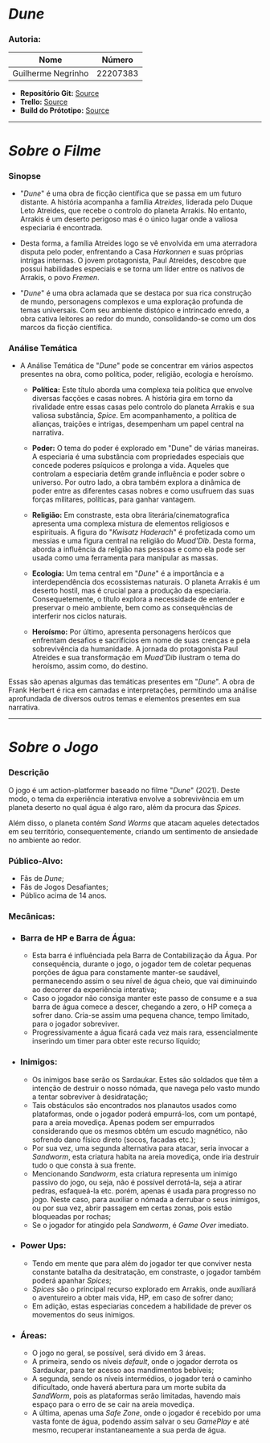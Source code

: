 # *Dune*

### **Autoria:** 

| **Nome** | **Número** |
| - | - |
| Guilherme Negrinho | 22207383 |

- **Repositório Git:** [Source](https://github.com/bread-stealer/Dune)
- **Trello:** [Source](https://trello.com/invite/b/mOPGqMiA/ATTI64947a57448a61db290d04388aec33012082BD84/1-planeamento-ヽ｀дﾉ)
- **Build do Prótotipo:** [Source](https://drive.google.com/drive/folders/1v82C-bG9Wavcaq1YDkwOWJFi5Sew9A5C?usp=drive_link)

---
# _Sobre o Filme_

### Sinopse
- "_Dune_" é uma obra de ficção científica que se passa em um futuro distante. A história acompanha a família _Atreides_, liderada pelo Duque Leto Atreides, que recebe o controlo do planeta Arrakis. No entanto, Arrakis é um deserto perigoso mas é o único lugar onde a valiosa especiaria é encontrada.

- Desta forma, a família Atreides logo se vê envolvida em uma aterradora disputa pelo poder, enfrentando a Casa _Harkonnen_ e suas próprias intrigas internas. 
O jovem protagonista, Paul Atreides, descobre que possui habilidades especiais e se torna um líder entre os nativos de Arrakis, o povo _Fremen_.

- "_Dune_" é uma obra aclamada que se destaca por sua rica construção de mundo, personagens complexos e uma exploração profunda de temas universais. 
Com seu ambiente distópico e intrincado enredo, a obra cativa leitores ao redor do mundo, consolidando-se como um dos marcos da ficção científica.

### Análise Temática
- A Análise Temática de "_Dune_" pode se concentrar em vários aspectos presentes na obra, como política, poder, religião, ecologia e heroísmo.

  - **Política:** Este título aborda uma complexa teia política que envolve diversas facções e casas nobres.
      A história gira em torno da rivalidade entre essas casas pelo controlo do planeta Arrakis e sua valiosa substância, _Spice_. Em acompanhamento, a política de alianças, traições e intrigas, desempenham um papel central na narrativa.

  - **Poder:** O tema do poder é explorado em "Dune" de várias maneiras. 
      A especiaria é uma substância com propriedades especiais que concede poderes psíquicos e prolonga a vida. Aqueles que controlam a especiaria detêm grande influência e poder sobre o universo.
      Por outro lado, a obra também explora a dinâmica de poder entre as diferentes casas nobres e como usufruem das suas forças militares, políticas, para ganhar vantagem.

  - **Religião:** Em constraste, esta obra literária/cinematografica apresenta uma complexa mistura de elementos religiosos e espirituais.
      A figura do "_Kwisatz Haderach_" é profetizada como um messias e uma figura central na religião do _Muad'Dib_. Desta forma, aborda a influência da religião nas pessoas e como ela pode ser usada como uma ferramenta para manipular as massas.

  - **Ecologia:** Um tema central em "_Dune_" é a importância e a interdependência dos ecossistemas naturais.
      O planeta Arrakis é um deserto hostil, mas é crucial para a produção da especiaria. Consequetemente, o título explora a necessidade de entender e preservar o meio ambiente, bem como as consequências de interferir nos ciclos naturais.

  - **Heroísmo:** Por último, apresenta personagens heróicos que enfrentam desafios e sacrifícios em nome de suas crenças e pela sobrevivência da humanidade.
      A jornada do protagonista Paul Atreides e sua transformação em _Muad'Dib_ ilustram o tema do heroísmo, assim como, do destino.
    
Essas são apenas algumas das temáticas presentes em "_Dune_". A obra de Frank Herbert é rica em camadas e interpretações, permitindo uma análise aprofundada de diversos outros temas e elementos presentes em sua narrativa.

---
# _Sobre o Jogo_

### Descrição
O jogo é um action-platformer baseado no filme "_Dune_" (2021). Deste modo, o tema da experiência interativa envolve a sobrevivência em um planeta deserto no qual água é algo raro, além da procura das _Spices_.

Além disso, o planeta contém _Sand Worms_ que atacam aqueles detectados em seu território, consequentemente, criando um sentimento de ansiedade no ambiente ao redor.

### Público-Alvo:
- Fãs de _Dune_;
- Fãs de Jogos Desafiantes;
- Público acima de 14 anos.

### Mecânicas:
- ### Barra de HP e Barra de Água:
     - Esta barra é influênciada pela Barra de Contabilização da Água. Por consequência, durante o jogo, o jogador tem de coletar pequenas porções de água para constamente manter-se saudável, permanecendo assim o seu nível de água cheio, que vai diminuindo ao decorrer da experiência interativa;
     - Caso o jogador não consiga manter este passo de consume e a sua barra de água comece a descer, chegando a zero, o HP começa a sofrer dano. Cria-se assim uma pequena chance, tempo limitado, para o jogador sobreviver.
     - Progressivamente a água ficará cada vez mais rara, essencialmente inserindo um timer para obter este recurso líquido;

- ### Inimigos:
     - Os inimigos base serão os Sardaukar. Estes são soldados que têm a intenção de destruir o nosso nómada, que navega pelo vasto mundo a tentar sobreviver à desidratação;
     - Tais obstáculos são encontrados nos planautos usados como plataformas, onde o jogador poderá empurrá-los, com um pontapé, para a areia movediça. Apenas podem ser empurrados considerando que os mesmos obtém um escudo magnético, não sofrendo dano físico direto (socos, facadas etc.);
     - Por sua vez, uma segunda alternativa para atacar, seria invocar a _Sandworm_, esta criatura habita na areia movediça, onde iria destruir tudo o que consta à sua frente.
     - Mencionando _Sandworm_, esta criatura representa um inimigo passivo do jogo, ou seja, não é possível derrotá-la, seja a atirar pedras, esfaqueá-la etc. porém, apenas é usada para progresso no jogo. Neste caso, para auxiliar o nómada a derrubar o seus inimigos, ou por sua vez, abrir passagem em certas zonas, pois estão bloqueadas por rochas;
     - Se o jogador for atingido pela _Sandworm_, é _Game Over_ imediato.
   
- ### Power Ups:
     - Tendo em mente que para além do jogador ter que conviver nesta constante batalha da desitratação, em constraste, o jogador também poderá apanhar _Spices_;
     - _Spices_ são o principal recurso explorado em Arrakis, onde auxíliará o aventureiro a obter mais vida, HP, em caso de sofrer dano;
     - Em adição, estas especiarias concedem a habilidade de prever os movementos do seus inimigos.

- ### Áreas:
     - O jogo no geral, se possível, será divido em 3 áreas.
     - A primeira, sendo os níveis _default_, onde o jogador derrota os Sardaukar, para ter acesso aos mandimentos bebíveis;
     - A segunda, sendo os níveis intermédios, o jogador terá o caminho dificultado, onde haverá abertura para um morte subita da _SandWorm_, pois as plataformas serão limitadas, havendo mais espaço para o erro de se cair na areia movediça.
     - A última, apenas uma _Safe Zone_, onde o jogador é recebido por uma vasta fonte de água, podendo assim salvar o seu _GamePlay_ e até mesmo, recuperar instantaneamente a sua perda de água.
